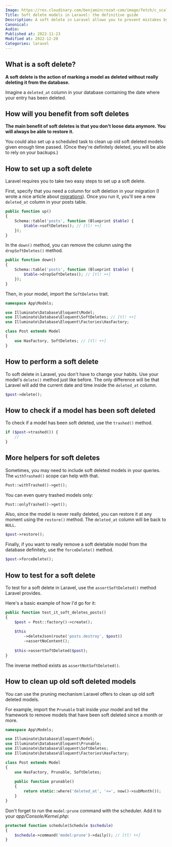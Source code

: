 ```yaml
---
Image: https://res.cloudinary.com/benjamincrozat-com/image/fetch/c_scale,f_webp,q_auto,w_1200/https://life-long-bunny.fra1.digitaloceanspaces.com/media-library/production/21/6505016_kg7fdn.jpg
Title: Soft delete models in Laravel: the definitive guide
Description: A soft delete in Laravel allows you to prevent mistakes by not removing sensitive data from your database right away.
Canonical: 
Audio:
Published at: 2022-11-23
Modified at: 2022-12-20
Categories: laravel
---
```


## What is a soft delete?

**A soft delete is the action of marking a model as deleted without really deleting it from the database.**

Imagine a `deleted_at` column in your database containing the date where your entry has been deleted.

## How will you benefit from soft deletes

**The main benefit of soft deletes is that you don't loose data anymore. You will always be able to restore it.**

You could also set up a scheduled task to clean up old soft deleted models given enough time passed. (Once they're definitely deleted, you will be able to rely on your backups.)

## How to set up a soft delete

Laravel requires you to take two easy steps to set up a soft delete.

First, specify that you need a column for soft deletion in your migration (I wrote a nice article about [migrations](https://benjamincrozat.com/laravel-migrations)). Once you run it, you'll see a new `deleted_at` column in your posts table.

```php
public function up()
{
	Schema::table('posts', function (Blueprint $table) {
		$table->softDeletes(); // [tl! ++]
	});
}
```

In the `down()` method, you can remove the column using the `dropSoftDeletes()` method.

```php
public function down()
{
    Schema::table('posts', function (Blueprint $table) {
		$table->dropSoftDeletes(); // [tl! ++]
	});
}
```

Then, in your model, import the `SoftDeletes` trait.

```php
namespace App\Models;

use Illuminate\Database\Eloquent\Model;
use Illuminate\Database\Eloquent\SoftDeletes; // [tl! ++]
use Illuminate\Database\Eloquent\Factories\HasFactory;

class Post extends Model
{
    use HasFactory, SoftDeletes; // [tl! ++]
}
```

## How to perform a soft delete

To soft delete in Laravel, you don't have to change your habits. Use your model's `delete()` method just like before. The only difference will be that Laravel will add the current date and time inside the `deleted_at` column.

```php
$post->delete();
```

## How to check if a model has been soft deleted

To check if a model has been soft deleted, use the `trashed()` method.

```php
if ($post->trashed()) {
    //
}
```

## More helpers for soft deletes

Sometimes, you may need to include soft deleted models in your queries. The `withTrashed()` scope can help with that.

```php
Post::withTrashed()->get();
```

You can even query trashed models only:

```php
Post::onlyTrashed()->get();
```

Also, since the model is never really deleted, you can restore it at any moment using the `restore()` method. The `deleted_at` column will be back to `NULL`.

```php
$post->restore();
```

Finally, if you want to really remove a soft deletable model from the database definitely, use the `forceDelete()` method.

```php
$post->forceDelete();
```

## How to test for a soft delete

To test for a soft delete in Laravel, use the `assertSoftDeleted()` method Laravel provides.

Here's a basic example of how I'd go for it:

```php
public function test_it_soft_deletes_posts()
{
    $post = Post::factory()->create();
    
    $this
        ->deleteJson(route('posts.destroy', $post))
        ->assertNoContent();
        
    $this->assertSoftDeleted($post);
}
```

The inverse method exists as `assertNotSoftDeleted()`.

## How to clean up old soft deleted models

You can use the pruning mechanism Laravel offers to clean up old soft deleted models.

For example, import the `Prunable` trait inside your model and tell the framework to remove models that have been soft deleted since a month or more.

```php
namespace App\Models;

use Illuminate\Database\Eloquent\Model;
use Illuminate\Database\Eloquent\Prunable;
use Illuminate\Database\Eloquent\SoftDeletes;
use Illuminate\Database\Eloquent\Factories\HasFactory;

class Post extends Model
{
    use HasFactory, Prunable, SoftDeletes;
  
    public function prunable()
	{
		return static::where('deleted_at', '<=', now()->subMonth());
	}
}
```

Don't forget to run the `model:prune` command with the scheduler. Add it to your *app/Console/Kernel.php*:

```php
protected function schedule(Schedule $schedule)
{
    $schedule->command('model:prune')->daily(); // [tl! ++]
}
```

